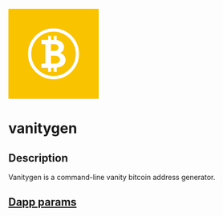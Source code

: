 ![dapp logo](./logo.png)
# vanitygen

## Description
Vanitygen is a command-line vanity bitcoin address generator.

## [Dapp params](./iexec.js)
